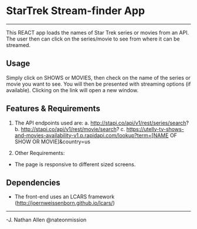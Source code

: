 # StarTrek Stream-finder App
----

This REACT app loads the names of Star Trek series or movies from an API. The user then can click on the series/movie to see from where it can be streamed.

## Usage

Simply click on SHOWS or MOVIES, then check on the name of the series or movie you want to see. You will then be presented with streaming options (if available). Clicking on the link will open a new window.

## Features & Requirements

1. The API endpoints used are:
a. http://stapi.co/api/v1/rest/series/search?
b. http://stapi.co/api/v1/rest/movie/search?
c. https://utelly-tv-shows-and-movies-availability-v1.p.rapidapi.com/lookup?term=[NAME OF SHOW OR MOVIE]&country=us

1. Other Requirements:
* The page is responsive to different sized screens.

## Dependencies
* The front-end uses an LCARS framework (http://joernweissenborn.github.io/lcars/) 

----
-J. Nathan Allen
@nateonmission